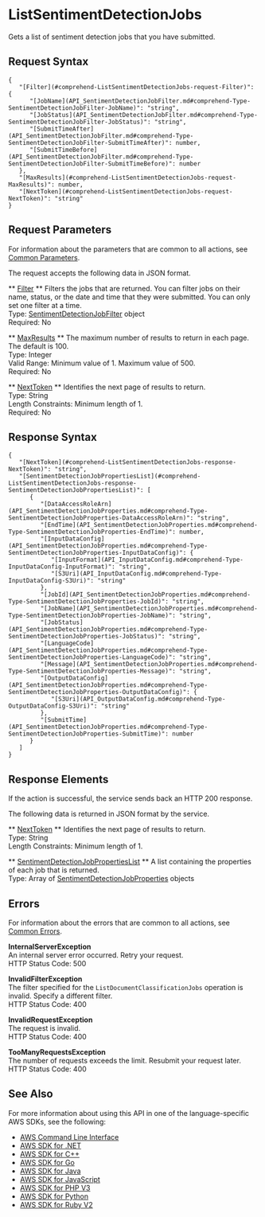 # ListSentimentDetectionJobs<a name="API_ListSentimentDetectionJobs"></a>

Gets a list of sentiment detection jobs that you have submitted\.

## Request Syntax<a name="API_ListSentimentDetectionJobs_RequestSyntax"></a>

```
{
   "[Filter](#comprehend-ListSentimentDetectionJobs-request-Filter)": { 
      "[JobName](API_SentimentDetectionJobFilter.md#comprehend-Type-SentimentDetectionJobFilter-JobName)": "string",
      "[JobStatus](API_SentimentDetectionJobFilter.md#comprehend-Type-SentimentDetectionJobFilter-JobStatus)": "string",
      "[SubmitTimeAfter](API_SentimentDetectionJobFilter.md#comprehend-Type-SentimentDetectionJobFilter-SubmitTimeAfter)": number,
      "[SubmitTimeBefore](API_SentimentDetectionJobFilter.md#comprehend-Type-SentimentDetectionJobFilter-SubmitTimeBefore)": number
   },
   "[MaxResults](#comprehend-ListSentimentDetectionJobs-request-MaxResults)": number,
   "[NextToken](#comprehend-ListSentimentDetectionJobs-request-NextToken)": "string"
}
```

## Request Parameters<a name="API_ListSentimentDetectionJobs_RequestParameters"></a>

For information about the parameters that are common to all actions, see [Common Parameters](CommonParameters.md)\.

The request accepts the following data in JSON format\.

 ** [Filter](#API_ListSentimentDetectionJobs_RequestSyntax) **   <a name="comprehend-ListSentimentDetectionJobs-request-Filter"></a>
Filters the jobs that are returned\. You can filter jobs on their name, status, or the date and time that they were submitted\. You can only set one filter at a time\.  
Type: [SentimentDetectionJobFilter](API_SentimentDetectionJobFilter.md) object  
Required: No

 ** [MaxResults](#API_ListSentimentDetectionJobs_RequestSyntax) **   <a name="comprehend-ListSentimentDetectionJobs-request-MaxResults"></a>
The maximum number of results to return in each page\. The default is 100\.  
Type: Integer  
Valid Range: Minimum value of 1\. Maximum value of 500\.  
Required: No

 ** [NextToken](#API_ListSentimentDetectionJobs_RequestSyntax) **   <a name="comprehend-ListSentimentDetectionJobs-request-NextToken"></a>
Identifies the next page of results to return\.  
Type: String  
Length Constraints: Minimum length of 1\.  
Required: No

## Response Syntax<a name="API_ListSentimentDetectionJobs_ResponseSyntax"></a>

```
{
   "[NextToken](#comprehend-ListSentimentDetectionJobs-response-NextToken)": "string",
   "[SentimentDetectionJobPropertiesList](#comprehend-ListSentimentDetectionJobs-response-SentimentDetectionJobPropertiesList)": [ 
      { 
         "[DataAccessRoleArn](API_SentimentDetectionJobProperties.md#comprehend-Type-SentimentDetectionJobProperties-DataAccessRoleArn)": "string",
         "[EndTime](API_SentimentDetectionJobProperties.md#comprehend-Type-SentimentDetectionJobProperties-EndTime)": number,
         "[InputDataConfig](API_SentimentDetectionJobProperties.md#comprehend-Type-SentimentDetectionJobProperties-InputDataConfig)": { 
            "[InputFormat](API_InputDataConfig.md#comprehend-Type-InputDataConfig-InputFormat)": "string",
            "[S3Uri](API_InputDataConfig.md#comprehend-Type-InputDataConfig-S3Uri)": "string"
         },
         "[JobId](API_SentimentDetectionJobProperties.md#comprehend-Type-SentimentDetectionJobProperties-JobId)": "string",
         "[JobName](API_SentimentDetectionJobProperties.md#comprehend-Type-SentimentDetectionJobProperties-JobName)": "string",
         "[JobStatus](API_SentimentDetectionJobProperties.md#comprehend-Type-SentimentDetectionJobProperties-JobStatus)": "string",
         "[LanguageCode](API_SentimentDetectionJobProperties.md#comprehend-Type-SentimentDetectionJobProperties-LanguageCode)": "string",
         "[Message](API_SentimentDetectionJobProperties.md#comprehend-Type-SentimentDetectionJobProperties-Message)": "string",
         "[OutputDataConfig](API_SentimentDetectionJobProperties.md#comprehend-Type-SentimentDetectionJobProperties-OutputDataConfig)": { 
            "[S3Uri](API_OutputDataConfig.md#comprehend-Type-OutputDataConfig-S3Uri)": "string"
         },
         "[SubmitTime](API_SentimentDetectionJobProperties.md#comprehend-Type-SentimentDetectionJobProperties-SubmitTime)": number
      }
   ]
}
```

## Response Elements<a name="API_ListSentimentDetectionJobs_ResponseElements"></a>

If the action is successful, the service sends back an HTTP 200 response\.

The following data is returned in JSON format by the service\.

 ** [NextToken](#API_ListSentimentDetectionJobs_ResponseSyntax) **   <a name="comprehend-ListSentimentDetectionJobs-response-NextToken"></a>
Identifies the next page of results to return\.  
Type: String  
Length Constraints: Minimum length of 1\.

 ** [SentimentDetectionJobPropertiesList](#API_ListSentimentDetectionJobs_ResponseSyntax) **   <a name="comprehend-ListSentimentDetectionJobs-response-SentimentDetectionJobPropertiesList"></a>
A list containing the properties of each job that is returned\.  
Type: Array of [SentimentDetectionJobProperties](API_SentimentDetectionJobProperties.md) objects

## Errors<a name="API_ListSentimentDetectionJobs_Errors"></a>

For information about the errors that are common to all actions, see [Common Errors](CommonErrors.md)\.

 **InternalServerException**   
An internal server error occurred\. Retry your request\.  
HTTP Status Code: 500

 **InvalidFilterException**   
The filter specified for the `ListDocumentClassificationJobs` operation is invalid\. Specify a different filter\.  
HTTP Status Code: 400

 **InvalidRequestException**   
The request is invalid\.  
HTTP Status Code: 400

 **TooManyRequestsException**   
The number of requests exceeds the limit\. Resubmit your request later\.  
HTTP Status Code: 400

## See Also<a name="API_ListSentimentDetectionJobs_SeeAlso"></a>

For more information about using this API in one of the language\-specific AWS SDKs, see the following:
+  [AWS Command Line Interface](https://docs.aws.amazon.com/goto/aws-cli/comprehend-2017-11-27/ListSentimentDetectionJobs) 
+  [AWS SDK for \.NET](https://docs.aws.amazon.com/goto/DotNetSDKV3/comprehend-2017-11-27/ListSentimentDetectionJobs) 
+  [AWS SDK for C\+\+](https://docs.aws.amazon.com/goto/SdkForCpp/comprehend-2017-11-27/ListSentimentDetectionJobs) 
+  [AWS SDK for Go](https://docs.aws.amazon.com/goto/SdkForGoV1/comprehend-2017-11-27/ListSentimentDetectionJobs) 
+  [AWS SDK for Java](https://docs.aws.amazon.com/goto/SdkForJava/comprehend-2017-11-27/ListSentimentDetectionJobs) 
+  [AWS SDK for JavaScript](https://docs.aws.amazon.com/goto/AWSJavaScriptSDK/comprehend-2017-11-27/ListSentimentDetectionJobs) 
+  [AWS SDK for PHP V3](https://docs.aws.amazon.com/goto/SdkForPHPV3/comprehend-2017-11-27/ListSentimentDetectionJobs) 
+  [AWS SDK for Python](https://docs.aws.amazon.com/goto/boto3/comprehend-2017-11-27/ListSentimentDetectionJobs) 
+  [AWS SDK for Ruby V2](https://docs.aws.amazon.com/goto/SdkForRubyV2/comprehend-2017-11-27/ListSentimentDetectionJobs) 